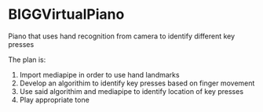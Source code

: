 # BIGGVirtualPiano
Piano that uses hand recognition from camera to identify different key presses

The plan is:
1. Import mediapipe in order to use hand landmarks
2. Develop an algorithim to identify key presses based on finger movement
3. Use said algorithim and mediapipe to identify location of key presses
4. Play appropriate tone
